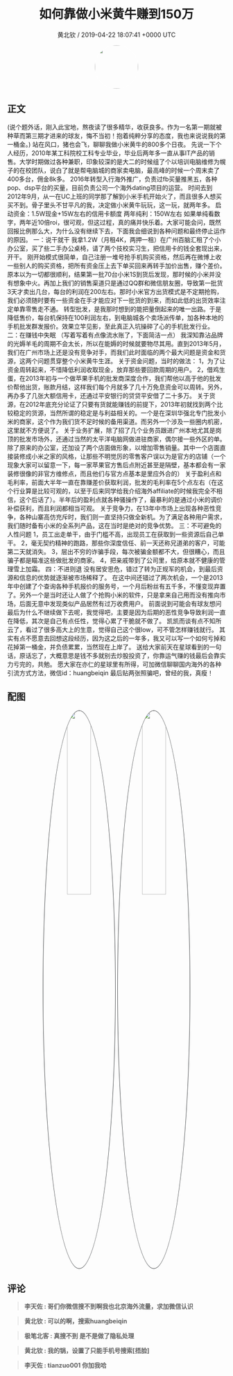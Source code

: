 <h1 align="center">如何靠做小米黄牛赚到150万</h1>
<p align="center">
    <a>黄北钦 / 2019-04-22 18:07:41 &#43;0000 UTC</a>
</p>

<div align="center">
    <img src="https://images.zsxq.com/FuJ2Uz9oAUobXzG_bm_9T6ZsBSOD?e=1590940799&amp;token=kIxbL07-8jAj8w1n4s9zv64FuZZNEATmlU_Vm6zD:7NfTADqWlg8LCD2gLH6j_s1dvfE=" width="100" height="100" style="border:1px solid;border-radius:50%; color:#ffffff"/>
</div>

## 正文

<div>
 
(说个题外话，刚入此宝地，熬夜读了很多精华，收获良多。作为一名第一期就被种草而第三期才进来的球友，悔不当初！抱着纯粹分享的态度，我也来说说我的第一桶金。)
站在风口，猪也会飞，聊聊我做小米黄牛的800多个日夜。
先说一下个人经历，2010年某工科院校工科专业毕业，毕业后两年多一直从事IT产品的销售。大学时期做过各种兼职，印象较深的是大二的时候组了个以培训电脑维修为幌子的在校团队，说白了就是帮电脑城的商家卖电脑，最高峰的时候一个周末卖了400多台，佣金8k多。
2016年转型入行海外推广，负责过fb买量推黑五，各种pop、dsp平台的买量，目前负责公司一个海外dating项目的运营。
时间去到2012年9月，从一在UC上班的同学那了解到小米手机开始火了，而且很多人想买买不到。骨子里头不甘平凡的我，决定做小米黄牛玩玩，这一玩，就两年多。
启动资金：1.5W现金&#43;15W左右的信用卡额度
两年纯利：150W左右
如果单纯看数字，两年近10倍roi，很可观，但这过程，真的痛并快乐着。大家可能会问，既然回报比例那么大，为什么没有继续下去，下面我会细说到各种问题和最终停止运作的原因。
一：说干就干
我拿1.2W（月租4K，两押一租）在广州百脑汇租了个小办公室，买了些二手办公桌椅，请了两个技校实习生，把信用卡的钱全套现出来，开干。
刚开始模式很简单，自己注册一堆号抢手机购买资格，然后再在微博上收一些别人的购买资格，把所有资金压上去下单买回来再转手加价出售，赚个差价。
原本以为一切都很顺利，结果第一批70台小米1S到货后发现，那时候的小米并没有想象中火。再加上我们的销售渠道只是通过QQ群和微信朋友圈，导致第一批货3天才卖出几台，每台的利润在200左右。那时小米官方出货模式是不定期抢购，我们必须随时要有一些资金在手才能应对下一批货的到来，而如此低的出货效率注定单靠零售走不通。
转型批发，是我那时想到的能把量倒起来的唯一出路。于是降低售价，每台机保持在100利润左右，到电脑城各个卖场派传单，加各种本地的手机批发群发报价。效果立竿见影，至此真正入坑操碎了心的手机批发行业。
二：在赚钱中失眠
（写着写着有点像流水账了，下面简洁一点）
我深知靠沾品牌的光媷羊毛的周期不会太长，所以在能媷的时候就要物尽其用。直到2013年5月，我们在广州市场上还是没有竞争对手，而我们此时面临的两个最大问题是资金和货源，这两个问题贯穿整个小米黄牛生涯。
关于资金问题，当时的做法：
1，为了让资金周转起来，不惜降低利润收取现金，放弃那些要回款周期的用户。
2，借鸡生蛋，在2013年初与一个做苹果手机的批发商深度合作，我们帮他以高于他的批发价帮他出货，账款月结，这样我们每个月就多了几十万免息资金可以周转。另外，再办多了几张大额信用卡，还通过平安银行的贷贷平安借了二十多万。
关于货源，在2012年底充分论证了只要有货就能赚钱的前提下，2013年初就找到两个比较稳定的货源，当然所谓的稳定是与利益相关的。一个是在深圳华强北专门批发小米的商家，这个作为我们货不足时候的备用渠道。而另外一个涉及一些圈内机密，这里就不方便说了。
关于业务扩展，除了招了几个业务员跟进广州本地尤其是岗顶的批发市场外，还通过当然的太平洋电脑网做进驻商家，偶尔接一些外区的单。除了原来的办公室，还加设了两个店面做形象，以增加零售销量。其中一个店面直接装修成小米之家的风格，让那些不明觉厉的零售客户误以为是官方的店铺（一个现象大家可以留意一下，每一家苹果官方售后点附近甚至是隔壁，基本都会有一家装修很像的非官方维修点，而且他们与官方点基本是里应外合的）
关于盈利点和毛利率，前面大半年一直在靠赚差价获取利润，批发的毛利率在5个点左右（在这个行业算是比较可观的，以至于后来同学给我介绍海外affiliate的时候我完全不相信，这个后话了）。半年后的盈利点就各种骚操作了，最暴利的是通过小米的调价补偿获利，而且利润都相当可观。
关于竞争力，在13年中市场上出现各种恶性竞争，各种山寨高仿充斥时，我们则一直坚持只做全新机。为了满足各种用户需求，我们随时备有小米的全系列产品，这在当时是绝对的竞争优势。
三：不可避免的人性问题
1，员工出走单干，由于门槛不高，出现员工在获取到一些资源后自己单干。
2，毫无契约精神的跑路，那些你深度信任、前一天还称兄道弟的客户，可能第二天就消失。
3，层出不穷的诈骗手段，每次被骗金额都不大，但很糟心，而且骗子都是瞄准这些做批发的商家。
4，把亲戚带到了公司里，给原本就不健康的管理雪上加霜。
四：不进则退
没有居安思危，错过了转为正规军的机会，到最后资源和信息的优势就逐渐被市场稀释了。
在这中间还错过了两次机会，一个是2013年中创建了个查询各种手机报价的服务号，一个月后粉丝有五千多，不懂变现弃置了。另外一个是当时还让人做了个抢购小米的软件，只是拿来自己用而没有推向市场，后面无意中发现类似产品居然有过万收费用户。
前面说到可能会有球友想问最后为什么不继续做下去呢，我觉得吧，主要是因为后期的恶性竞争导致利润一直在降低，其次是自己有点任性，觉得心累了干脆就不做了。
凯凯而谈有点不知所云了，看过了很多高大上的生意，觉得自己这个很low，可不管怎样赚钱就行。
其实有点不愿意去回想这段经历，因为这之后的一年多，我又可以写一个如何亏掉和花掉第一桶金，并负债累累，当然现在上岸了。
送给大家前天在星球看到的一句话，原话忘了，大概意思是钱不多就别去炒股投资了，你靠运气赚的钱最后会靠实力亏完的，共勉。
愿大家在亦仁的星球里有所得，可加微信聊聊国内海外的各种引流方式方法，微信id：huangbeiqin
最后贴两张照骗吧，曾经的我，真瘦！
</div>

## 配图
<div class="image" align="center">

<img src="https://images.zsxq.com/FpwViUcOc1L2-TNOACDA3p86Ks7K?imageMogr2/auto-orient/thumbnail/800x/format/jpg/blur/1x0/quality/75&amp;e=1590940799&amp;token=kIxbL07-8jAj8w1n4s9zv64FuZZNEATmlU_Vm6zD:McQuoyYkQurmWTmG-biwKKvObdA=" width="33%" height="33%" style="border:1px solid;border-radius:50%; color:#3c3f41"/>

<img src="https://images.zsxq.com/FisXtbPtwCdmr_PcEy-AnY6FOXNn?imageMogr2/auto-orient/thumbnail/800x/format/jpg/blur/1x0/quality/75&amp;e=1590940799&amp;token=kIxbL07-8jAj8w1n4s9zv64FuZZNEATmlU_Vm6zD:p00UByyRSUmQU-kOZQM5LJP7_dw=" width="33%" height="33%" style="border:1px solid;border-radius:50%; color:#3c3f41"/>

</div>

## 评论

<div align="left">
<div>

<blockquote >
<span> <strong>李天佐 : 哥们你微信搜不到啊我也北京海外流量，求加微信认识 </strong></span>
</blockquote>

<blockquote >
<span> <strong>黄北钦 : 可以的啊，搜索huangbeiqin </strong></span>
</blockquote>

<blockquote >
<span> <strong>极笔北客 : 真搜不到  是不是做了隐私处理 </strong></span>
</blockquote>

<blockquote >
<span> <strong>黄北钦 : 我的锅，设置了只能手机号搜索[捂脸] </strong></span>
</blockquote>

<blockquote >
<span> <strong>李天佐 : tianzuo001 你加我哈 </strong></span>
</blockquote>

</div>
</div>